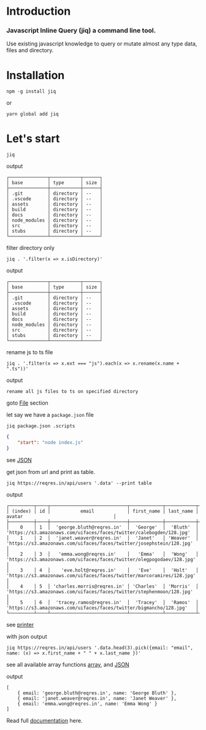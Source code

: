 # Introduction
### Javascript Inline Query (jiq) a command line tool.
Use existing javascript knowledge to query or mutate almost any type data, files and directory.

# Installation

    npm -g install jiq

or

    yarn global add jiq


# Let's start


    jiq

output

    ┌──────────────┬───────────┬──────┐
    │ base         │ type      │ size │
    ├──────────────┼───────────┼──────┤
    │ .git         │ directory │ --   │
    │ .vscode      │ directory │ --   │
    │ assets       │ directory │ --   │
    │ build        │ directory │ --   │
    │ docs         │ directory │ --   │
    │ node_modules │ directory │ --   │
    │ src          │ directory │ --   │
    │ stubs        │ directory │ --   │
    └──────────────┴───────────┴──────┘

filter directory only

    jiq . '.filter(x => x.isDirectory)'

output

    ┌──────────────┬───────────┬──────┐
    │ base         │ type      │ size │
    ├──────────────┼───────────┼──────┤
    │ .git         │ directory │ --   │
    │ .vscode      │ directory │ --   │
    │ assets       │ directory │ --   │
    │ build        │ directory │ --   │
    │ docs         │ directory │ --   │
    │ node_modules │ directory │ --   │
    │ src          │ directory │ --   │
    │ stubs        │ directory │ --   │
    └──────────────┴───────────┴──────┘

rename js to ts file

    jiq . '.filter(x => x.ext === "js").each(x => x.rename(x.name + ".ts"))'


output
    
    rename all js files to ts on specified directory

goto [File](?id=file) section

let say we have a `package.json` file

    jiq package.json .scripts

```json
{
    "start": "node index.js"
}
```

see [JSON](modules?id=json)

get json from url and print as table.

    jiq https://reqres.in/api/users '.data' --print table

output

    ┌─────────┬────┬────────────────────────────┬────────────┬───────────┬───────────────────────────────────────────────────────────────────────┐
    │ (index) │ id │           email            │ first_name │ last_name │                                avatar                                 │
    ├─────────┼────┼────────────────────────────┼────────────┼───────────┼───────────────────────────────────────────────────────────────────────┤
    │    0    │ 1  │  'george.bluth@reqres.in'  │  'George'  │  'Bluth'  │  'https://s3.amazonaws.com/uifaces/faces/twitter/calebogden/128.jpg'  │
    │    1    │ 2  │  'janet.weaver@reqres.in'  │  'Janet'   │ 'Weaver'  │ 'https://s3.amazonaws.com/uifaces/faces/twitter/josephstein/128.jpg'  │
    │    2    │ 3  │   'emma.wong@reqres.in'    │   'Emma'   │  'Wong'   │ 'https://s3.amazonaws.com/uifaces/faces/twitter/olegpogodaev/128.jpg' │
    │    3    │ 4  │    'eve.holt@reqres.in'    │   'Eve'    │  'Holt'   │ 'https://s3.amazonaws.com/uifaces/faces/twitter/marcoramires/128.jpg' │
    │    4    │ 5  │ 'charles.morris@reqres.in' │ 'Charles'  │ 'Morris'  │ 'https://s3.amazonaws.com/uifaces/faces/twitter/stephenmoon/128.jpg'  │
    │    5    │ 6  │  'tracey.ramos@reqres.in'  │  'Tracey'  │  'Ramos'  │  'https://s3.amazonaws.com/uifaces/faces/twitter/bigmancho/128.jpg'   │
    └─────────┴────┴────────────────────────────┴────────────┴───────────┴───────────────────────────────────────────────────────────────────────┘

see [printer](output?id=print)

with json output

    jiq https://reqres.in/api/users '.data.head(3).pick({email: "email", name: (x) => x.first_name + " " + x.last_name })'

see all available array functions [array](?id=array), and [JSON](?id=json)

output

    [
        { email: 'george.bluth@reqres.in', name: 'George Bluth' },
        { email: 'janet.weaver@reqres.in', name: 'Janet Weaver' },
        { email: 'emma.wong@reqres.in', name: 'Emma Wong' }
    ]

Read full [documentation](https://md-adil.github.io/jiq/) here.
